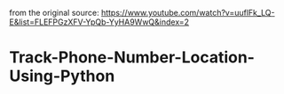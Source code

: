 from the original source: https://www.youtube.com/watch?v=uuflFk_LQ-E&list=FLEFPGzXFV-YpQb-YyHA9WwQ&index=2
# Track-Phone-Number-Location-Using-Python

